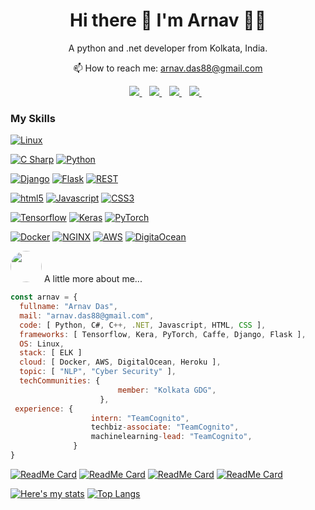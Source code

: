

<h1 align='center'>
  Hi there 👋 I'm Arnav 👨‍💻
</h1>

<p align='center'>
  A python and .net developer from Kolkata, India.
</p>

<p align='center'>
  📫 How to reach me: <a href='mailto:arnav.das88@gmail.com'>arnav.das88@gmail.com</a>
</p>


<p align='center'>
  
  <a href="https://wa.me/9775665177?text=Hello%20Arnav">
    <img src="https://img.shields.io/badge/WHATSAPP-%2325D366.svg?&style=for-the-badge&logo=whatsapp&logoColor=white" />    
  </a>&nbsp;&nbsp;
  <a href="https://www.linkedin.com/in/arnav-d-a390a1163/">
    <img src="https://img.shields.io/badge/linkedin-%230077B5.svg?&style=for-the-badge&logo=linkedin&logoColor=white" />
  </a>&nbsp;&nbsp;
  <a href="https://github.com/arnavdas88">
    <img src="https://img.shields.io/badge/github-%23222222.svg?&style=for-the-badge&logo=github&logoColor=white" />        
  </a>&nbsp;&nbsp;
  <a href="https://twitter.com/Arnavda34830638/">
    <img src="https://img.shields.io/badge/twitter-%2300ACEE.svg?&style=for-the-badge&logo=twitter&logoColor=white" />        
  </a>&nbsp;&nbsp;
  
</p>

### My Skills
[![Linux](https://img.shields.io/badge/linux-%23239120.svg?&style=flat-square&logo=linux&logoColor=white)]()

[![C Sharp](https://img.shields.io/badge/c%20sharp%20-%23306998.svg?&style=flat-square&logo=c%20sharp&logoColor=white)]()
[![Python](https://img.shields.io/badge/python-%23306998.svg?&style=flat-square&logo=python&logoColor=white)]()

[![Django](https://img.shields.io/badge/django%20-%23239120.svg?&style=flat-square&logo=django&logoColor=white)]()
[![Flask](https://img.shields.io/badge/flask%20-%23239120.svg?&style=flat-square&logo=flask&logoColor=white)]()
[![REST](https://img.shields.io/badge/json%20REST-%23239120.svg?&style=flat-square&logo=json&logoColor=white)]()

[![html5](https://img.shields.io/badge/html-%23999999.svg?&style=flat-square&logo=html5&logoColor=#F06529)]()
[![Javascript](https://img.shields.io/badge/javascript-%23999999.svg?&style=flat-square&logo=javascript&logoColor=%23F7DF1E&labelColor=#555555)]()
[![CSS3](https://img.shields.io/badge/css-%23999999.svg?&style=flat-square&logo=css3&logoColor=%232965F1)]()

[![Tensorflow](https://img.shields.io/badge/Tensorflow-%23239120.svg?&style=flat-square&logo=tensorflow&logoColor=white)]()
[![Keras](https://img.shields.io/badge/keras-%23239120.svg?&style=flat-square&logo=keras&logoColor=white)]()
[![PyTorch](https://img.shields.io/badge/pytorch-%23239120.svg?&style=flat-square&logo=pytorch&logoColor=white)]()

[![Docker](https://img.shields.io/badge/docker-%23000000.svg?&style=flat-square&logo=docker&logoColor=white)]()
[![NGINX](https://img.shields.io/badge/nginx-%23000000.svg?&style=flat-square&logo=nginx&logoColor=white&labelColor=black)]()
[![AWS](https://img.shields.io/badge/aws-%23000000.svg?&style=flat-square&logo=amazon&logoColor=white&labelColor=black)]()
[![DigitaOcean](https://img.shields.io/badge/digital%20ocean-%23000000.svg?&style=flat-square&logo=digitalocean&logoColor=white&labelColor=black)]()


<img src="https://avatars2.githubusercontent.com/u/38852529?s=460&u=f53c690b4a34afc76ef91f7df13afde73a438927&v=4" class="avatar avatar-user width-full border bg-white" style="border-radius: 50%;" width="50"> A little more about me...  

```javascript
const arnav = {
  fullname: "Arnav Das",
  mail: "arnav.das88@gmail.com",
  code: [ Python, C#, C++, .NET, Javascript, HTML, CSS ],
  frameworks: [ Tensorflow, Kera, PyTorch, Caffe, Django, Flask ],
  OS: Linux,
  stack: [ ELK ]
  cloud: [ Docker, AWS, DigitalOcean, Heroku ],
  topic: [ "NLP", "Cyber Security" ],
  techCommunities: {
                        member: "Kolkata GDG",
                    },
 experience: {
                  intern: "TeamCognito",
                  techbiz-associate: "TeamCognito",
                  machinelearning-lead: "TeamCognito",
              }
}
```


  [![ReadMe Card](https://github-readme-stats.vercel.app/api/pin/?username=SciSharp&repo=TensorFlow.NET)](https://github.com/arnavdas88/TensorFlow.NET)
  [![ReadMe Card](https://github-readme-stats.vercel.app/api/pin/?username=arnavdas88&repo=Assist.Jarvis)](https://github.com/arnavdas88/Assist.Jarvis)
  [![ReadMe Card](https://github-readme-stats.vercel.app/api/pin/?username=arnavdas88&repo=Neural-Arithmatic-Logic-Unit)](https://github.com/arnavdas88/Neural-Arithmatic-Logic-Unit)
  [![ReadMe Card](https://github-readme-stats.vercel.app/api/pin/?username=arnavdas88&repo=Bot2Bot_Conversation)](https://github.com/arnavdas88/Bot2Bot_Conversation)

  [![Here's my stats](https://github-readme-stats.vercel.app/api?username=arnavdas88&show_icons=true&theme=light&line_height=33&hide=true&count_private=true)](https://github.com/arnavdas88)
  [![Top Langs](https://github-readme-stats.vercel.app/api/top-langs/?username=arnavdas88&count_private=true&hide=Jupyter%20Notebook)](https://github.com/arnavdas88/)

<!--
**arnavdas88/arnavdas88** is a ✨ _special_ ✨ repository because its `README.md` (this file) appears on your GitHub profile.

Here are some ideas to get you started:

- 🔭 I’m currently working on ...
- 🌱 I’m currently learning ...
- 👯 I’m looking to collaborate on ...
- 🤔 I’m looking for help with ...
- 💬 Ask me about ...
- 📫 How to reach me: ...
- 😄 Pronouns: ...
- ⚡ Fun fact: ...
-->
